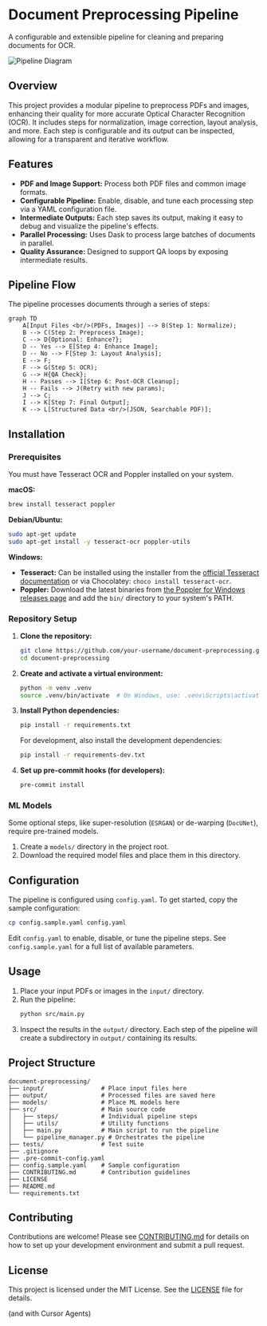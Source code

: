 # Document Preprocessing Pipeline

A configurable and extensible pipeline for cleaning and preparing documents for OCR.

![Pipeline Diagram](https://mermaid.ink/svg/pako:eNqVVMFuwyAM_BVL55xYcO4g6LBLp912mGY3MOImsGViJEFU1X_fSWqnSdNtsn2S7L2DDoIhwkpgvWIFK1nBWfBGkGvWqXgJbLgYQoP20x3sQ8Qk_FpAAsZLxjPZ-E1Y474JzPjAQsE4K1mHjV7bK5g2pT0m2G44lU3DqT8kM6wJzD01D0gE7V0fI_hWdI3uUqJpXU_fQY8_bL1Fk3k21M_x7Sj6lX3kGvK52PUNe1z9rP1Uf6W9Ln6kP1oD7P5D5-9hP1bVnO6F7V_XG2V6z8BvWf0rC2Z39A8n3V2-P_l-cEwWwLp-870pX0lqB4r05qC7F0D0S_wE25k0s)

## Overview

This project provides a modular pipeline to preprocess PDFs and images, enhancing their quality for more accurate Optical Character Recognition (OCR). It includes steps for normalization, image correction, layout analysis, and more. Each step is configurable and its output can be inspected, allowing for a transparent and iterative workflow.

## Features

-   **PDF and Image Support:** Process both PDF files and common image formats.
-   **Configurable Pipeline:** Enable, disable, and tune each processing step via a YAML configuration file.
-   **Intermediate Outputs:** Each step saves its output, making it easy to debug and visualize the pipeline's effects.
-   **Parallel Processing:** Uses Dask to process large batches of documents in parallel.
-   **Quality Assurance:** Designed to support QA loops by exposing intermediate results.

## Pipeline Flow

The pipeline processes documents through a series of steps:

```mermaid
graph TD
    A[Input Files <br/>(PDFs, Images)] --> B(Step 1: Normalize);
    B --> C(Step 2: Preprocess Image);
    C --> D{Optional: Enhance?};
    D -- Yes --> E[Step 4: Enhance Image];
    D -- No --> F[Step 3: Layout Analysis];
    E --> F;
    F --> G(Step 5: OCR);
    G --> H{QA Check};
    H -- Passes --> I[Step 6: Post-OCR Cleanup];
    H -- Fails --> J(Retry with new params);
    J --> C;
    I --> K[Step 7: Final Output];
    K --> L[Structured Data <br/>(JSON, Searchable PDF)];
```

## Installation

### Prerequisites

You must have Tesseract OCR and Poppler installed on your system.

**macOS:**
```bash
brew install tesseract poppler
```

**Debian/Ubuntu:**
```bash
sudo apt-get update
sudo apt-get install -y tesseract-ocr poppler-utils
```

**Windows:**
-   **Tesseract:** Can be installed using the installer from the [official Tesseract documentation](https://tesseract-ocr.github.io/tessdoc/Installation.html) or via Chocolatey: `choco install tesseract-ocr`.
-   **Poppler:** Download the latest binaries from [the Poppler for Windows releases page](https://github.com/oschwartz10612/poppler-windows/releases/) and add the `bin/` directory to your system's PATH.

### Repository Setup

1.  **Clone the repository:**
    ```bash
    git clone https://github.com/your-username/document-preprocessing.git
    cd document-preprocessing
    ```

2.  **Create and activate a virtual environment:**
    ```bash
    python -m venv .venv
    source .venv/bin/activate  # On Windows, use: .venv\Scripts\activate
    ```

3.  **Install Python dependencies:**
    ```bash
    pip install -r requirements.txt
    ```
    For development, also install the development dependencies:
    ```bash
    pip install -r requirements-dev.txt
    ```

4.  **Set up pre-commit hooks (for developers):**
    ```bash
    pre-commit install
    ```

### ML Models

Some optional steps, like super-resolution (`ESRGAN`) or de-warping (`DocUNet`), require pre-trained models.

1.  Create a `models/` directory in the project root.
2.  Download the required model files and place them in this directory.

## Configuration

The pipeline is configured using `config.yaml`. To get started, copy the sample configuration:

```bash
cp config.sample.yaml config.yaml
```

Edit `config.yaml` to enable, disable, or tune the pipeline steps. See `config.sample.yaml` for a full list of available parameters.

## Usage

1.  Place your input PDFs or images in the `input/` directory.
2.  Run the pipeline:
    ```bash
    python src/main.py
    ```
3.  Inspect the results in the `output/` directory. Each step of the pipeline will create a subdirectory in `output/` containing its results.

## Project Structure

```
document-preprocessing/
├── input/                # Place input files here
├── output/               # Processed files are saved here
├── models/               # Place ML models here
├── src/                  # Main source code
│   ├── steps/            # Individual pipeline steps
│   ├── utils/            # Utility functions
│   ├── main.py           # Main script to run the pipeline
│   └── pipeline_manager.py # Orchestrates the pipeline
├── tests/                # Test suite
├── .gitignore
├── .pre-commit-config.yaml
├── config.sample.yaml    # Sample configuration
├── CONTRIBUTING.md       # Contribution guidelines
├── LICENSE
├── README.md
└── requirements.txt
```

## Contributing

Contributions are welcome! Please see [CONTRIBUTING.md](CONTRIBUTING.md) for details on how to set up your development environment and submit a pull request.

## License

This project is licensed under the MIT License. See the [LICENSE](LICENSE) file for details.


(and with Cursor Agents)